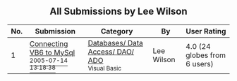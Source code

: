 ﻿<div align="center">

## All Submissions by Lee Wilson

</div>

No.  | Submission | Category | By   | User Rating
---- | ---------- | -------- | ---- | -----------
1 | [Connecting VB6 to MySql<br /><sup>2005-07-14 13:18:38</sup>](https://github.com/Planet-Source-Code/lee-wilson-connecting-vb6-to-mysql__1-66754) | [Databases/ Data Access/ DAO/ ADO<br /><sup>Visual Basic</sup>](../ByCategory/databases-data-access-dao-ado__1-6.md) | Lee Wilson | 4.0 (24 globes from 6 users)
